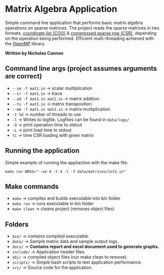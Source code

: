 # Matrix Algebra Application

Simple command line application that performs basic matrix algebra operations on sparse matrices. The project reads the sparse matrices in two formats, [coordinate list (COO)](https://en.wikipedia.org/wiki/Sparse_matrix#Coordinate_list_(COO)) & [compressed sparse row (CSR)](https://en.wikipedia.org/wiki/Sparse_matrix#Compressed_sparse_row_(CSR,_CRS_or_Yale_format)), depending on the operation being performed. Efficient multi-threading achieved with the [OpenMP](https://www.openmp.org/) library.

**Written by Nicholas Cannon**

## Command line args (project assumes arguments are correct)

- `--sm -f mat1.in` -> scalar multiplication
- `--tr -f mat1.in` -> trace
- `--ad -f mat1.in mat2.in` -> matrix addition
- `--ts -f mat1.in` -> matrix transposition
- `--mm -f mat1.in mat2.in` -> matrix multiplication
- `-t %d` -> number of threads to use
- `-l` -> Writes to logfile. Logfiles can be found in `data/logs/`
- `-O` -> print operation time to stdout
- `-L` -> print load time to stdout
- `ti` -> time CSR loading with given matrix

## Running the application

Simple example of running the appliaction with the make file:

    make run ARGS="--sm 4 -t 4 -l -f data/matrices/int1.in"

## Make commands

- `make` -> compiles and builds executable into bin folder
- `make run` -> runs executable in bin folder
- `make clean` -> cleans project (removes object files)

## Folders

- `bin/` -> contains compiled executable.
- `data/` -> Sample matrix data and sample output logs.
- `docs/` -> **Contains report and excel document used to generate graphs.**
- `include/` -> Application header files.
- `obj/` -> compiled object files (run make clean to remove).
- `scripts/` -> Simple bash scripts to test application performance.
- `src/` -> Source code for the application.
